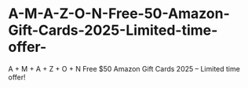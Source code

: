 # A-M-A-Z-O-N-Free-50-Amazon-Gift-Cards-2025-Limited-time-offer-
A + M + A + Z + O + N Free $50 Amazon Gift Cards 2025 – Limited time offer!
